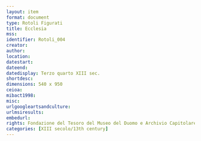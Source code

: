 ```yaml
---
layout: item
format: document
type: Rotoli Figurati
title: Ecclesia
mss:
identifier: Rotoli_004
creator: 
author: 
location: 
datestart: 
dateend: 
datedisplay: Terzo quarto XIII sec.
shortdesc: 
dimensions: 540 x 950
ceioa: 
mibact1998: 
misc: 
urlgoogleartsandculture: 
urlmsiresults: 
embedurl: 
rights: Fondazione del Tesoro del Museo del Duomo e Archivio Capitolare
categories: [XIII secolo/13th century]
---
```

